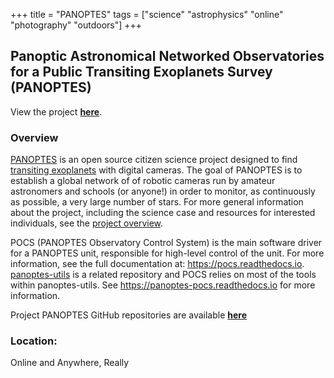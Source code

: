 +++
title = "PANOPTES"
tags = ["science" "astrophysics" "online" "photography" "outdoors"]
+++

## Panoptic Astronomical Networked Observatories for a Public Transiting Exoplanets Survey (PANOPTES)

View the project [**here**](https://www.projectpanoptes.org/).

### Overview

[PANOPTES](https://www.projectpanoptes.org/) is an open source citizen science project designed to find [transiting exoplanets](https://spaceplace.nasa.gov/transits/en/) with digital cameras. The goal of PANOPTES is to establish a global network of of robotic cameras run by amateur astronomers and schools (or anyone!) in order to monitor, as continuously as possible, a very large number of stars. For more general information about the project, including the science case and resources for interested individuals, see the [project overview](https://projectpanoptes.org/articles/).

POCS (PANOPTES Observatory Control System) is the main software driver for a PANOPTES unit, responsible for high-level control of the unit. For more information, see the full documentation at: https://pocs.readthedocs.io. [panoptes-utils](https://www.github.com/panoptes/panoptes-utils) is a related repository and POCS relies on most of the tools within panoptes-utils. See https://panoptes-pocs.readthedocs.io for more information.

Project PANOPTES GitHub repositories are available [**here**](https://github.com/panoptes.)

### Location:
Online and Anywhere, Really
